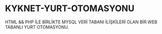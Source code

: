 # KYKNET-YURT-OTOMASYONU
HTML &amp;&amp; PHP İLE BİRLİKTE MYSQL VERİ TABANI İLİŞKİLERİ OLAN BİR WEB TABANLI YURT OTOMASYONU.
